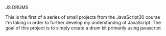 JS DRUMS

This is the first of a series of small projects from the JavaScript30 course
I'm taking in order to further develop my understandng of JavaScript.  The goal 
of this project is to simply create a drum kit primarily using javascript